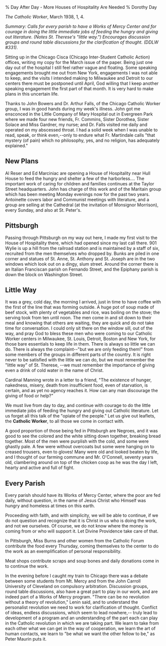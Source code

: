 % Day After Day - More Houses of Hospitality Are Needed
% Dorothy Day

*The Catholic Worker*, March 1938, 1, 4.

*Summary: Calls for every parish to have a Works of Mercy Center and for
courage in doing the little immediate jobs of feeding the hungry and
giving out literature. (Notes St. Therese's "little way.") Encourages
discussion groups and round table discussions for the clarification of
thought. (DDLW \#331).*

Sitting up in the Chicago Cisca (Chicago Inter-Student Catholic Action)
offices, writing my copy for the March issue of the paper. Being just
one day out of the hospital I still feel rather vague and floating. Some
speaking engagements brought me out from New York, engagements I was not
able to keep, and the visits I intended making to Milwaukee and Detroit
to our centers there must be postponed until April, God willing that I
keep another speaking engagement the first part of that month. It is
very hard to make plans in this uncertain life.

Thanks to John Bowers and Dr. Arthur Falls, of the Chicago Catholic
Worker group, I was in good hands during my week's illness. John got me
ensconced in the Little Company of Mary Hospital out in Evergreen Park
where we made four new friends, Fr. Commins, Sister Dorothea, Sister
Solace and Miss Gardner, my nurse; and Dr. Falls visited me daily and
operated on my abscessed throat. I had a solid week when I was unable to
read, speak, or think even,--only to endure what Fr. Martindale calls
"that mystery (of pain) which no philosophy, yes, and no religion, has
adequately explained."

New Plans
---------

Al Reser and Ed Marciniac are opening a House of Hospitality near Hull
House to feed the hungry and shelter a few of the harborless…. The
important work of caring for children and families continues at the
Taylor Street headquarters. John has charge of this work and of the
Maritain group which has been meeting Monday evenings now for the past
two years. Antoinette covers labor and Communist meetings with
literature, and a group are selling at the Cathedral (at the invitation
of Monsignor Morrison), every Sunday, and also at St. Peter's.

Pittsburgh
----------

Passing through Pittsburgh on my way out here, I made my first visit to
the House of Hospitality there, which had opened since my last call
there. 901 Wylie is up a hill from the railroad station and is
maintained by a staff of six, recruited from the men themselves who
dropped by. Bunks are piled in one corner and statues of St. Anne, St.
Anthony and St. Joseph are in the two windows which look out on a dingy,
slum street. Around the corner there is an Italian Franciscan parish on
Fernando Street, and the Epiphany parish is down the block on Washington
Street.

Little Way
----------

It was a grey, cold day, the morning I arrived, just in time to have
coffee with the first of the line that was forming outside. A huge pot
of soup made of beef stock, with plenty of vegetables and rice, was
boiling on the stove; the serving took from ten until noon. The men come
in and sit down to their meal and knowing that others are waiting, they
are quick and do not take time for conversation. I could only sit there
on the window sill, out of the way, and pray God to bless these men who
were coming to our Catholic Worker centers in Milwaukee, St. Louis,
Detroit, Boston and New York, for those bare essentials to keep life in
them. There is always so little we can do. There is always the
complaint--"but we are only feeding them!" from some members of the
groups in different parts of the country. It is right never to be
satisfied with the little we can do, but we must remember the "little
way" of St. Therese, --we must remember the importance of giving even a
drink of cold water in the name of Christ.

Cardinal Manning wrote in a letter to a friend, "The existence of
hunger, nakedness, misery, death from insufficient food, even of
starvation, is certain, and as yet no agency reaches it. How can any man
discourage the giving of food or help?"

We must live from day to day, and continue with courage to do the little
immediate jobs of feeding the hungry and giving out Catholic literature.
Let us forget all this talk of the "opiate of the people." Let us give
out leaflets, the **Catholic Worker**, to all those we come in contact
with.

A good proportion of those being fed in Pittsburgh are Negroes, and it
was good to see the colored and the white sitting down together,
breaking bread together. Most of the men were purplish with the cold,
and some were ghastly pale. A few were without overcoats but some were
hanging on to creased trousers, even to gloves! Many were old and looked
beaten by life, and I thought of our farming commune and Mr. O'Connell,
seventy years old, clambering around on top of the chicken coop as he
was the day I left, hearty and active and full of fight.

Every Parish
------------

Every parish should have its Works of Mercy Center, where the poor are
fed daily, without question, in the name of Jesus Christ who Himself was
hungry and homeless at times on this earth.

Proceeding with faith, and with simplicity, we will be able to continue,
if we do not question and recognize that it is Christ in us who is doing
the work, and not we ourselves. Of course, we do not know where the
money is coming from or who will support it. Let Divine Providence take
care of that.

In Pittsburgh, Miss Burns and other women from the Catholic Forum
contribute the food every Thursday, coming themselves to the center to
do the work as an exemplification of personal responsibility.

Meat shops contribute scraps and soup bones and daily donations come in
to continue the work.

In the evening before I caught my train to Chicago there was a debate
between some students from Mt. Mercy and from the John Carroll
University of Cleveland on compulsory arbitration. Discussion groups,
round table discussions, also have a great part to play in our work, and
are indeed part of a Works of Mercy program. "There can be no revolution
without a theory of revolution," Lenin said, and to understand the
personalist revolution we need to work for clarification of thought.
Conflict of ideas, endless discussions, which seem to lead nowhere,--
truly lead to development of a program and an understanding of the part
each can play in the Catholic revolution in which we are taking part. We
learn to take from each other what we can get in the way of cooperation,
we learn the art of human contacts, we learn to "be what we want the
other fellow to be," as Peter Maurin puts it.
